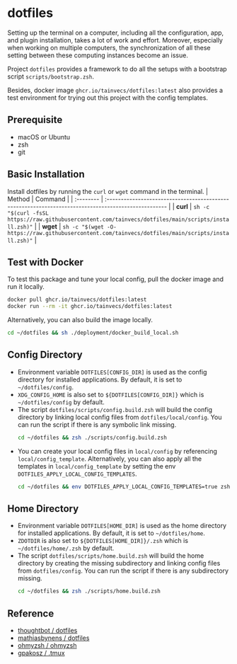 # dotfiles

Setting up the terminal on a computer, including all the configuration, app, and plugin installation, takes a lot of work and effort. Moreover, especially when working on multiple computers, the synchronization of all these setting between these computing instances become an issue.

Project `dotfiles` provides a framework to do all the setups with a bootstrap script `scripts/bootstrap.zsh`.

Besides, docker image `ghcr.io/tainvecs/dotfiles:latest` also provides a test environment for trying out this project with the config templates.

## Prerequisite
- macOS or Ubuntu
- zsh
- git

## Basic Installation
Install dotfiles by running the `curl` or `wget` command in the terminal.
| Method    | Command                                                                                              |
| :-------- | :--------------------------------------------------------------------------------------------------- |
| **curl**  | `sh -c "$(curl -fsSL https://raw.githubusercontent.com/tainvecs/dotfiles/main/scripts/install.zsh)"` |
| **wget**  | `sh -c "$(wget -O- https://raw.githubusercontent.com/tainvecs/dotfiles/main/scripts/install.zsh)"`   |

## Test with Docker
To test this package and tune your local config, pull the docker image and run it locally.
```zsh
docker pull ghcr.io/tainvecs/dotfiles:latest
docker run --rm -it ghcr.io/tainvecs/dotfiles:latest
```
Alternatively, you can also build the image locally.
```zsh
cd ~/dotfiles && sh ./deployment/docker_build_local.sh
```

## Config Directory
- Environment variable `DOTFILES[CONFIG_DIR]` is used as the config directory for installed applications. By default, it is set to `~/dotfiles/config`.
- `XDG_CONFIG_HOME` is also set to `${DOTFILES[CONFIG_DIR]}` which is `~/dotfiles/config` by default.
- The script `dotfiles/scripts/config.build.zsh` will build the config directory by linking local config files from `dotfiles/local/config`. You can run the script if there is any symbolic link missing.
  ```zsh
  cd ~/dotfiles && zsh ./scripts/config.build.zsh
  ```
- You can create your local config files in `local/config` by referencing `local/config_template`. Alternatively, you can also apply all the templates in `local/config_template` by setting the env `DOTFILES_APPLY_LOCAL_CONFIG_TEMPLATES`.
  ```zsh
  cd ~/dotfiles && env DOTFILES_APPLY_LOCAL_CONFIG_TEMPLATES=true zsh ./scripts/config.build.zsh
  ```

## Home Directory
- Environment variable `DOTFILES[HOME_DIR]` is used as the home directory for installed applications. By default, it is set to `~/dotfiles/home`.
- `ZDOTDIR` is also set to `${DOTFILES[HOME_DIR]}/.zsh` which is `~/dotfiles/home/.zsh` by default.
- The script `dotfiles/scripts/home.build.zsh` will build the home directory by creating the missing subdirectory and linking config files from `dotfiles/config`. You can run the script if there is any subdirectory missing.
  ```zsh
  cd ~/dotfiles && zsh ./scripts/home.build.zsh
  ```

## Reference
- [thoughtbot / dotfiles](https://github.com/thoughtbot/dotfiles)
- [mathiasbynens / dotfiles](https://github.com/mathiasbynens/dotfiles)
- [ohmyzsh / ohmyzsh](https://github.com/ohmyzsh/ohmyzsh)
- [gpakosz / .tmux](https://github.com/gpakosz/.tmux)
